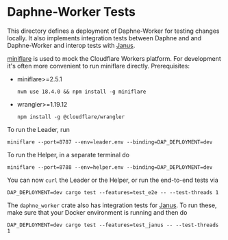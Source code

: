 # Daphne-Worker Tests

This directory defines a deployment of Daphne-Worker for testing changes
locally. It also implements integration tests between Daphne and and
Daphne-Worker and interop tests with [Janus](https://github.com/divviup/janus).

[miniflare](https://miniflare.dev/) is used to mock the Cloudflare Workers
platform. For development it's often more convenient to run miniflare directly.
Prerequisites:

* miniflare>=2.5.1

    ```
    nvm use 18.4.0 && npm install -g miniflare
    ```

* wrangler>=1.19.12

    ```
    npm install -g @cloudflare/wrangler
    ```

To run the Leader, run

```
miniflare --port=8787 --env=leader.env --binding=DAP_DEPLOYMENT=dev
```

To run the Helper, in a separate terminal do

```
miniflare --port=8788 --env=helper.env --binding=DAP_DEPLOYMENT=dev
```

You can now `curl` the Leader or the Helper, or run the end-to-end tests via

```
DAP_DEPLOYMENT=dev cargo test --features=test_e2e -- --test-threads 1
```

The `daphne_worker` crate also has integration tests for
[Janus](https://github.com/divviup/janus). To run these, make sure that your
Docker environment is running and then do

```
DAP_DEPLOYMENT=dev cargo test --features=test_janus -- --test-threads 1
```
